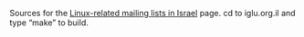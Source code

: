Sources for the
[Linux-related mailing lists in Israel](http://www.iglu.org.il/mailing-lists/)
page. cd to iglu.org.il and type “make” to build.
